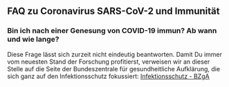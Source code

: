 ## FAQ zu Coronavirus SARS-CoV-2 und Immunität

### Bin ich nach einer Genesung von COVID-19 immun? Ab wann und wie lange?

Diese Frage lässt sich zurzeit nicht eindeutig beantworten. Damit Du immer vom neuesten Stand der Forschung profitierst, verweisen wir an dieser Stelle auf die Seite der Bundeszentrale für gesundheitliche Aufklärung, die sich ganz auf den Infektionsschutz fokussiert: [Infektionsschutz - BZgA](https://www.infektionsschutz.de/coronavirus/fragen-und-antworten/krankheitsverlauf-und-immunitaet.html)

